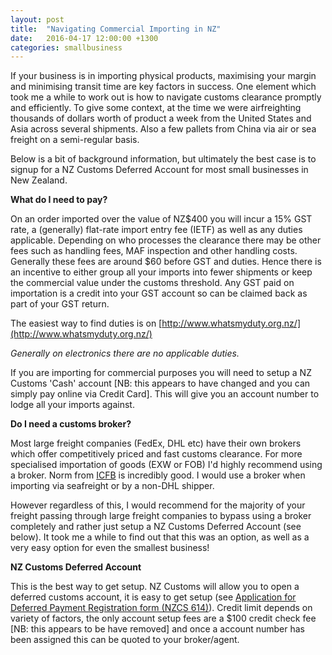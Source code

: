 ```yaml
---
layout: post
title:  "Navigating Commercial Importing in NZ"
date:   2016-04-17 12:00:00 +1300
categories: smallbusiness
---
```

If your business is in importing physical products, maximising your margin and minimising transit time are key factors in success. One element which took me a while to work out is how to navigate customs clearance promptly and efficiently. To give some context, at the time we were airfreighting thousands of dollars worth of product a week from the United States and Asia across several shipments. Also a few pallets from China via air or sea freight on a semi-regular basis.

Below is a bit of background information, but ultimately the best case is to signup for a NZ Customs Deferred Account for most small businesses in New Zealand.


**What do I need to pay?**

On an order imported over the value of NZ$400 you will incur a 15% GST rate, a (generally) flat-rate import entry fee (IETF) as well as any duties applicable. Depending on who processes the clearance there may be other fees such as handling fees, MAF inspection and other handling costs. Generally these fees are around $60 before GST and duties. Hence there is an incentive to either group all your imports into fewer shipments or keep the commercial value under the customs threshold. Any GST paid on importation is a credit into your GST account so can be claimed back as part of your GST return.

The easiest way to find duties is on [http://www.whatsmyduty.org.nz/](http://www.whatsmyduty.org.nz/)

*Generally on electronics there are no applicable duties.*

If you are importing for commercial purposes you will need to setup a NZ Customs 'Cash' account [NB: this appears to have changed and you can simply pay online via Credit Card]. This will give you an account number to lodge all your imports against.


**Do I need a customs broker?**

Most large freight companies (FedEx, DHL etc) have their own brokers which offer competitively priced and fast customs clearance. For more specialised importation of goods (EXW or FOB) I'd highly recommend using a broker. Norm from [ICFB](http://www.indcust.co.nz/) is incredibly good. I would use a broker when importing via seafreight or by a non-DHL shipper.

However regardless of this, I would recommend for the majority of your freight passing through large freight companies to bypass using a broker completely and rather just setup a NZ Customs Deferred Account (see below). It took me a while to find out that this was an option, as well as a very easy option for even the smallest business!

**NZ Customs Deferred Account**

This is the best way to get setup. NZ Customs will allow you to open a deferred customs account, it is easy to get setup (see [Application for Deferred Payment Registration form (NZCS 614)](http://www.customs.govt.nz/news/resources/factsheets/documents/fact%20sheet%2017.pdf)). Credit limit depends on variety of factors, the only account setup fees are a $100 credit check fee [NB: this appears to be have removed] and once a account number has been assigned this can be quoted to your broker/agent.
